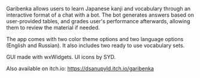 Garibenka allows users to learn Japanese kanji and vocabulary through an interactive format of a chat with a bot. 
The bot generates answers based on user-provided tables, and grades user's performance afterwards, 
allowing them to review the material if needed.

The app comes with two color theme options and two language options (English and Russian). 
It also includes two ready to use vocabulary sets.

GUI made with wxWidgets. UI icons by SYD.

Also available on itch.io: https://dsanupyld.itch.io/garibenka
